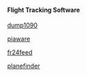 #### Flight Tracking Software

[dump1090](https://github.com/lz2hpc/iot-pi-flights/blob/master/dump1090.md)

[piaware](https://github.com/lz2hpc/iot-pi-flights/blob/master/flightaware.md)

[fr24feed](https://github.com/lz2hpc/iot-pi-flights/blob/master/flightradar24.md)

[planefinder](https://github.com/lz2hpc/iot-pi-flights/blob/master/planefinder.md)
